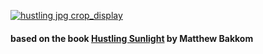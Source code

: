 [![hustling jpg crop_display](https://user-images.githubusercontent.com/3156114/30878401-98b49c60-a2ca-11e7-9dc6-3932171e79df.jpg)](http://hustlingsunlight.xyz/)

#### based on the book [Hustling Sunlight](https://www.printedmatter.org/catalog/45806/) by Matthew Bakkom

